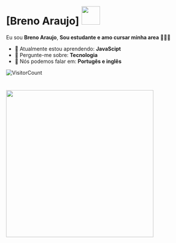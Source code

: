 # [Breno Araujo] <img src="https://media.tenor.com/-eSidCHMot4AAAAj/is-the-shadow.gif" width="50px">

Eu sou <strong>Breno Araujo</strong>, <strong>Sou estudante e amo cursar minha area</strong> 👨🏻‍💻 

- 🚀 Atualmente estou aprendendo: <strong>JavaScipt</strong> 
- 💬 Pergunte-me sobre: <strong>Tecnologia</strong>
- 📣 Nós podemos falar em: <strong>Portugês e inglês</strong>

![VisitorCount](https://profile-counter.glitch.me/{BrenolaKKJ}/count.svg)

# <img src="https://www.icegif.com/wp-content/uploads/2022/04/icegif-581.gif" width="400px">
